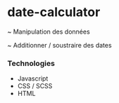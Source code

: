 # date-calculator

~ Manipulation des données

~ Additionner / soustraire des dates

### Technologies

- Javascript
- CSS / SCSS
- HTML
